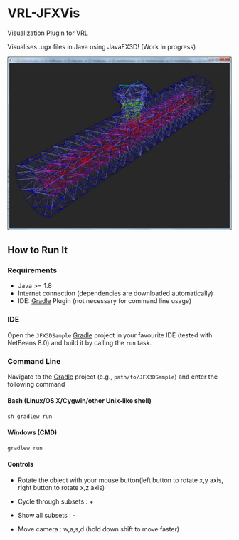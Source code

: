 VRL-JFXVis
===========

Visualization Plugin for VRL

Visualises .ugx files in Java using JavaFX3D! (Work in progress)

![](/resources/img/sample.jpg)

## How to Run It

### Requirements

- Java >= 1.8
- Internet connection (dependencies are downloaded automatically)
- IDE: [Gradle](http://www.gradle.org/) Plugin (not necessary for command line usage)

### IDE

Open the `JFX3DSample` [Gradle](http://www.gradle.org/) project in your favourite IDE (tested with NetBeans 8.0) and build it
by calling the `run` task.

### Command Line

Navigate to the [Gradle](http://www.gradle.org/) project (e.g., `path/to/JFX3DSample`) and enter the following command

#### Bash (Linux/OS X/Cygwin/other Unix-like shell)

    sh gradlew run
    
#### Windows (CMD)

    gradlew run

#### Controls

- Rotate the object with your mouse button(left button to rotate x,y axis, right button to rotate x,z axis)

- Cycle through subsets : +

- Show all subsets : -

- Move camera : w,a,s,d (hold down shift to move faster)
